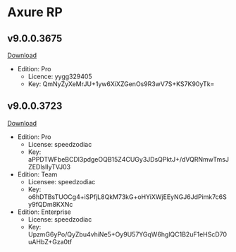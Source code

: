 # Axure RP

## v9.0.0.3675

[Download](https://perrychan.oss-cn-shenzhen.aliyuncs.com/Applications/AxureRP-Setup-9.0.0.3675.dmg)

* Edition: Pro
  * Licence: yygg329405
  * Key: QmNyZyXeMrJU+1yw6XiXZGenOs9R3wV7S+KS7K90yTk=

## v9.0.0.3723

[Download](https://perrychan.oss-cn-shenzhen.aliyuncs.com/Applications/AxureRP-Setup-9.0.0.3723.dmg)

* Edition: Pro
  * License: speedzodiac
  * Key: aPPDTWFbeBCDl3pdgeOQB15Z4CUGy3JDsQPktJ+/dVQRNmwTmsJZEDlslIyTVJ03
* Edition: Team
  * Licensee: speedzodiac
  * Key: o6hDTBsTUOCg4+iSPfjL8QkM73kG+oHYiXWjEEyNGJ6JdPimk7c6Sy9fQDm8KXNc
* Edition: Enterprise
  * License: speedzodiac
  * Key: UpzmG6yPo/QyZbu4vhiNe5+Oy9U57YGqW6hglQC1B2uF1eHScD70uAHbZ+Gza0tf
